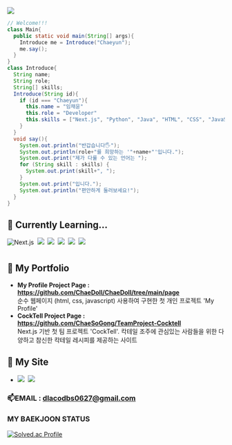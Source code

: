 <img src="https://capsule-render.vercel.app/api?type=rounded&color=auto&height=180&section=header&text=Chaeyun's%20GitHub&fontSize=90" />

```java
// Welcome!!!
class Main{
  public static void main(String[] args){
    Introduce me = Introduce("Chaeyun");
    me.say();
  }
}
class Introduce{
  String name;
  String role;
  String[] skills;
  Introduce(String id){
    if (id === "Chaeyun"){
      this.name = "임채윤"
      this.role = "Developer"
      this.skills = ["Next.js", "Python", "Java", "HTML", "CSS", "JavaScript"];
    }
  }
  void say(){
    System.out.println("반갑습니다🖐️");
    System.out.println(role+"를 희망하는 '"+name+"'입니다.");
    System.out.print("제가 다룰 수 있는 언어는 ");
    for (String skill : skills) {
      System.out.print(skill+", ");
    }
    System.out.print("입니다.");
    System.out.println("편안하게 둘러보세요!");
  }
}
```

## 📖 Currently Learning...  
<img alt="Next.js" src ="https://img.shields.io/badge/Next.js-000000.svg?&style=for-the-badge&logo=Next.js&logoColor=white"/> &nbsp;<img src="https://img.shields.io/badge/Python-3776AB?style=for-the-badge&logo=Python&logoColor=white"/> &nbsp;<img src="https://img.shields.io/badge/JAVA-007396?style=for-the-badge&logo=java&logoColor=white">  &nbsp;<img src="https://img.shields.io/badge/KOTLIN-7F52FF?style=for-the-badge&logo=Kotlin&logoColor=white"/> &nbsp;<img src="https://img.shields.io/badge/UNITY-222324?style=for-the-badge&logo=Unity&logoColor=white"/> &nbsp;<img src="https://img.shields.io/badge/C Sharp-239120?style=for-the-badge&logo=Csharp&logoColor=white"/>
#
<!--여기는 아이콘 보관소
Java : <img src="https://img.shields.io/badge/JAVA-007396?style=for-the-badge&logo=java&logoColor=white">
Unity : <img src="https://img.shields.io/badge/UNITY-222324?style=for-the-badge&logo=Unity&logoColor=white"/>
Kotlin : <img src="https://img.shields.io/badge/KOTLIN-7F52FF?style=for-the-badge&logo=Kotlin&logoColor=white"/>
C# : <img src="https://img.shields.io/badge/C Sharp-239120?style=flat&logo=Csharp&logoColor=white"/>
Spring : <img src="https://img.shields.io/badge/SPRING-6DB33F?style=flat&logo=Spring&logoColor=white"/>
Js : <img src="https://img.shields.io/badge/JS-F7DF1E?style=flat&logo=Javascript&logoColor=white"/>
C : <img src="https://img.shields.io/badge/C-A8B9CCF?style=flat&logo=C&logoColor=white"/> 
React : <img src="https://img.shields.io/badge/REACT-61DAFB?style=flat&logo=C&logoColor=black"/>
-->

## 🌱 My Portfolio
- **My Profile Project Page : https://github.com/ChaeDoll/ChaeDoll/tree/main/page**  
  순수 웹페이지 (html, css, javascript) 사용하여 구현한 첫 개인 프로젝트 'My Profile'
- **CockTell Project Page : https://github.com/ChaeSoGong/TeamProject-Cocktell**  
  Next.js 기반 첫 팀 프로젝트 'CockTell'.  칵테일 조주에 관심있는 사람들을 위한 다양하고 참신한 칵테일 레시피를 제공하는 사이트

## 📄 My Site
- <a href="https://blog.naver.com/codbs0627" target="_blank"><img src="https://img.shields.io/badge/blog-03C75A?style=flat&logo=Naver&logoColor=white"/></a> &nbsp;<a href="https://chaedoll.github.io/ChaeDoll/page/" target="_blank"><img src="https://img.shields.io/badge/Profile-06AC38?style=flat&logo=PagerDuty&logoColor=white"/></a>
### 📫EMAIL : dlacodbs0627@gmail.com  

### MY BAEKJOON STATUS  
[![Solved.ac Profile](http://mazassumnida.wtf/api/v2/generate_badge?boj=dlacodbs0627)](https://solved.ac/dlacodbs0627/)

<!--
**ChaeDoll/ChaeDoll** is a ✨ _special_ ✨ repository because its `README.md` (this file) appears on your GitHub profile.

Here are some ideas to get you started:

- 🔭 I’m currently working on ...
- 🌱 I’m currently learning ...
- 👯 I’m looking to collaborate on ...
- 🤔 I’m looking for help with ...
- 💬 Ask me about ...
- 📫 How to reach me: ...
- 😄 Pronouns: ...
- ⚡ Fun fact: ...
-->
